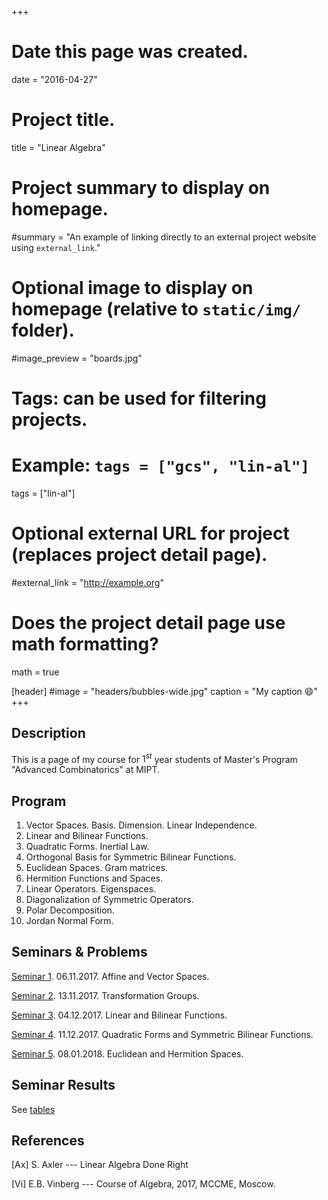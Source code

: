+++
# Date this page was created.
date = "2016-04-27"

# Project title.
title = "Linear Algebra"

# Project summary to display on homepage.
#summary = "An example of linking directly to an external project website using `external_link`."

# Optional image to display on homepage (relative to `static/img/` folder).
#image_preview = "boards.jpg"

# Tags: can be used for filtering projects.
# Example: `tags = ["gcs", "lin-al"]`
tags = ["lin-al"]

# Optional external URL for project (replaces project detail page).
#external_link = "http://example.org"

# Does the project detail page use math formatting?
math = true

[header]
#image = "headers/bubbles-wide.jpg"
caption = "My caption :smile:"
+++



## Description

This is a page of my course for $1^{st}$ year students of Master's Program "Advanced Combinatorics" at MIPT.

## Program

1. Vector Spaces. Basis. Dimension. Linear Independence.
2. Linear and Bilinear Functions.
3. Quadratic Forms. Inertial Law.
4. Orthogonal Basis for Symmetric Bilinear Functions.
5. Euclidean Spaces. Gram matrices.
6. Hermition Functions and Spaces.
7. Linear Operators. Eigenspaces.
8. Diagonalization of Symmetric Operators.
9. Polar Decomposition.
10. Jordan Normal Form.

## Seminars & Problems

[Seminar 1](Seminar-1.pdf). 06.11.2017. Affine and Vector Spaces. 

[Seminar 2](Seminar-2.pdf). 13.11.2017. Transformation Groups.

[Seminar 3](Seminar-3.pdf). 04.12.2017. Linear and Bilinear Functions. 

[Seminar 4](Seminar-4.pdf). 11.12.2017. Quadratic Forms and Symmetric Bilinear Functions.

[Seminar 5](Seminar-5.pdf). 08.01.2018. Euclidean and Hermition Spaces.

## Seminar Results

See [tables](https://docs.google.com/spreadsheets/d/e/2PACX-1vQOLGqxKyplu5NqZyabV703SO--R-vmxD7ib9NhvgQhKgkJTjRu669pO15qDZ6uEr7ZKiJMjBGc82-6/pubhtml)


## References


[Ax] S. Axler --- Linear Algebra Done Right

[Vi] E.B. Vinberg --- Course of Algebra, 2017, MCCME, Moscow.


